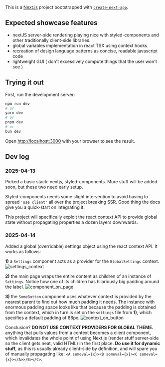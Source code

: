 This is a [Next.js](https://nextjs.org) project bootstrapped with [`create-next-app`](https://nextjs.org/docs/app/api-reference/cli/create-next-app).

## Expected showcase features

- nextJS server-side rendering playing nice with styled-components and other traditionally client-side libraries.
- global variables implementation in react TSX using context hooks.
- recreation of design language patterns as concise, readable javascript code
- lightweight GUI ( don't excessively compute things that the user won't see )


## Trying it out

First, run the development server:

```bash
npm run dev
# or
yarn dev
# or
pnpm dev
# or
bun dev
```

Open [http://localhost:3000](http://localhost:3000) with your browser to see the result.


## Dev log 

### 2025-04-13

Picked a basic stack: nextjs, styled-components. 
More stuff will be added soon, but these two need early setup.

Styled-components needs some slight intervention to avoid having to spread ` 'use client' `
all over the project breaking SSR. Good thing the docs give you a quick-start on integrating it.

This project will specifically exploit the react context API 
to provide global state without propagating properties a dozen layers downwards.

### 2025-04-14

Added a global (overridable) settings object using the react context API. It works as follows:

**1)** a `Settings` component acts as a provider for the `GlobalSettings` context. ![settings_context](https://github.com/user-attachments/assets/7a9efd49-5c50-4415-ad0d-48876e69180c)
   
**2)** the main page wraps the entire content as children of an instance of `Settings`. Notice how one of its children has hilariously big padding around the label. ![component_on_page](https://github.com/user-attachments/assets/c2be697f-2d8c-4909-b687-33687456ea4f)
   
**3)** the `SomeButton` component uses whatever context is provided by the nearest parent to find out how much padding it needs. The instance with enormous padding space looks like that because the padding is obtained from the context, which in turn is set on the `settings` file from **1)**, which specifies a default padding of 86px.  ![context_on_button](https://github.com/user-attachments/assets/6c091c65-8084-4139-aae5-0706b3bae476)

Conclusion? **DO NOT USE CONTEXT PROVIDERS FOR GLOBAL THEME.** anything that pulls values from a context becomes a client component, which invalidates the whole point of using Next.js (render stuff server-side so the client gets neat, valid HTML) in the first place. **Do use it for dynamic stuff**, as this is usually already client-side by definition, and will spare you of manually propagating like: ` <A someval={x}><B someval={x}><C someval={x}></A>>/B></C> `.
